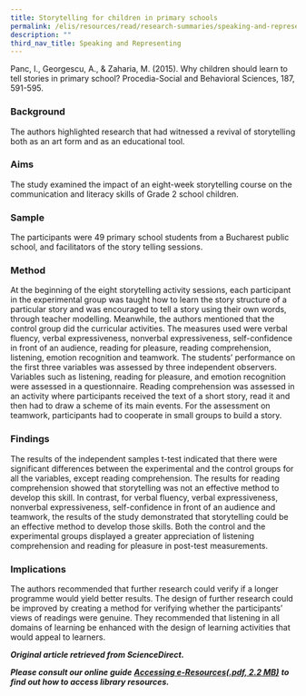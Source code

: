 ```yaml
---
title: Storytelling for children in primary schools
permalink: /elis/resources/read/research-summaries/speaking-and-representing/storytelling-in-primary-schools/
description: ""
third_nav_title: Speaking and Representing
---
```

Panc, I., Georgescu, A., & Zaharia, M. (2015). Why children should learn to tell stories in primary school? Procedia-Social and Behavioral Sciences, 187, 591-595.

### Background

The authors highlighted research that had witnessed a revival of storytelling both as an art form and as an educational tool.

### Aims

The study examined the impact of an eight-week storytelling course on the communication and literacy skills of Grade 2 school children.

### Sample

The participants were 49 primary school students from a Bucharest public school, and facilitators of the story telling sessions.

### Method

At the beginning of the eight storytelling activity sessions, each participant in the experimental group was taught how to learn the story structure of a particular story and was encouraged to tell a story using their own words, through teacher modelling. Meanwhile, the authors mentioned that the control group did the curricular activities. The measures used were verbal fluency, verbal expressiveness, nonverbal expressiveness, self-confidence in front of an audience, reading for pleasure, reading comprehension, listening, emotion recognition and teamwork. The students’ performance on the first three variables was assessed by three independent observers. Variables such as listening, reading for pleasure, and emotion recognition were assessed in a questionnaire. Reading comprehension was assessed in an activity where participants received the text of a short story, read it and then had to draw a scheme of its main events. For the assessment on teamwork, participants had to cooperate in small groups to build a story.

### Findings

The results of the independent samples t-test indicated that there were significant differences between the experimental and the control groups for all the variables, except reading comprehension. The results for reading comprehension showed that storytelling was not an effective method to develop this skill. In contrast, for verbal fluency, verbal expressiveness, nonverbal expressiveness, self-confidence in front of an audience and teamwork, the results of the study demonstrated that storytelling could be an effective method to develop those skills. Both the control and the experimental groups displayed a greater appreciation of listening comprehension and reading for pleasure in post-test measurements.

### Implications

The authors recommended that further research could verify if a longer programme would yield better results. The design of further research could be improved by creating a method for verifying whether the participants’ views of readings were genuine. They recommended that listening in all domains of learning be enhanced with the design of learning activities that would appeal to learners.

_**Original article retrieved from ScienceDirect.**_  

_**Please consult our online guide**_ **_[Accessing e-Resources(.pdf, 2.2 MB)](https://academyofsingaporeteachers-moe-edu-sg-admin.cwp.sg/elis/resources/read/research-summaries/speaking-and-representing/18e45074-6b1b-4ac7-811f-1a8da16c4f81 "Accessing e-Resources")_** _**to find out how to access library resources.**_